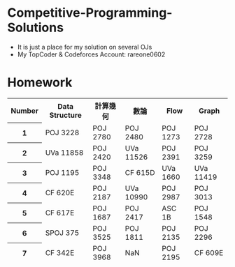 # Competitive-Programming-Solutions
- It is just a place for my solution on several OJs
- My TopCoder & Codeforces Account: rareone0602

# Homework
<table>
  <thead>
    <tr>
      <th>Number
      <th>Data Structure
      <th>計算幾何
      <th>數論
      <th>Flow
      <th>Graph
     </tr>
  </thead>
  <thead>
    <th>1
		<td>POJ 3228 
		<td>POJ 2780 
		<td>POJ 2480 
		<td>POJ 1273 
		<td>POJ 2728 
	<thead>
		<th>2 
		<td>UVa 11858 
		<td>POJ 2420 
		<td>UVa 11526 
		<td>POJ 2391 
		<td>POJ 3259 
	<thead>
		<th>3 
		<td>POJ 1195 
		<td>POJ 3348 
		<td>CF 615D 
		<td>UVa 1660 
		<td>UVa 11419 
	<thead>
		<th>4 
		<td>CF 620E 
		<td>POJ 2187 
		<td>UVa 10990 
		<td>POJ 2987 
		<td>POJ 3013 
	<thead>
		<th>5 
		<td>CF 617E 
		<td>POJ 1687 
		<td>POJ 2417 
		<td>ASC 1B 
		<td>POJ 1548 
	<thead>
		<th>6 
		<td>SPOJ 375 
		<td>POJ 3525 
		<td>POJ 1811 
		<td>POJ 2135 
		<td>POJ 2296 
	<thead>
		<th>7 
		<td>CF 342E 
		<td>POJ 3968 
		<td>NaN
		<td>POJ 2195 
		<td>CF 609E 

</table>

